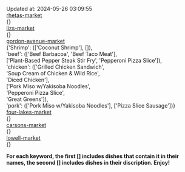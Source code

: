 Updated at: 2024-05-26 03:09:55  
[rhetas-market](https://wisc-housingdining.nutrislice.com/menu/rhetas-market/lunch/2024-05-26)  
{}  
[lizs-market](https://wisc-housingdining.nutrislice.com/menu/lizs-market/lunch/2024-05-26)  
{}  
[gordon-avenue-market](https://wisc-housingdining.nutrislice.com/menu/gordon-avenue-market/lunch/2024-05-26)  
{'Shrimp': (['Coconut Shrimp'], []),  
 'beef': (['Beef Barbacoa', 'Beef Taco Meat'],  
          ['Plant-Based Pepper Steak Stir Fry', 'Pepperoni Pizza Slice']),  
 'chicken': (['Grilled Chicken Sandwich',  
              'Soup Cream of Chicken & Wild Rice',  
              'Diced Chicken'],  
             ['Pork Miso w/Yakisoba Noodles',  
              'Pepperoni Pizza Slice',  
              'Great Greens']),  
 'pork': (['Pork Miso w/Yakisoba Noodles'], ['Pizza Slice Sausage'])}  
[four-lakes-market](https://wisc-housingdining.nutrislice.com/menu/four-lakes-market/lunch/2024-05-26)  
{}  
[carsons-market](https://wisc-housingdining.nutrislice.com/menu/carsons-market/lunch/2024-05-26)  
{}  
[lowell-market](https://wisc-housingdining.nutrislice.com/menu/lowell-market/lunch/2024-05-26)  
{}  
  
**For each keyword, the first [] includes dishes that contain it in their names, the second [] includes dishes in their discription. Enjoy!**  
